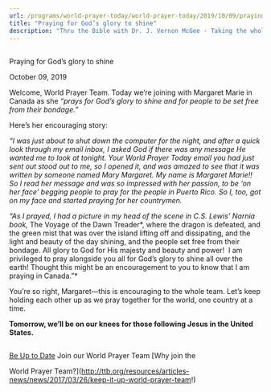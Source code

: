 ```yaml
---
url: /programs/world-prayer-today/world-prayer-today/2019/10/09/praying-for-god-s-glory-to-shine
title: "Praying for God’s glory to shine"
description: "Thru the Bible with Dr. J. Vernon McGee - Taking the whole Word to the whole world"
---
```







## 
 Praying for God’s glory to shine


October 09, 2019




Welcome, World Prayer Team. Today we’re joining with Margaret Marie in Canada as she *“prays for God’s glory to shine and for people to be set free from their bondage.”* 


Here’s her encouraging story: 


*“I was just about to shut down the computer for the night, and after a quick look through my email inbox, I asked God if there was any message He wanted me to look at tonight. Your World Prayer Today email you had just sent out stood out to me, so I opened it, and was amazed to see that it was written by someone named Mary Margaret. My name is Margaret Marie!! So I read her message and was so impressed with her passion, to be ‘on her face’ begging people to pray for the people in Puerto Rico. So I, too, got on my face and started praying for her countrymen.* 


*“As I prayed, I had a picture in my head of the scene in C.S. Lewis’ Narnia book,* The Voyage of the Dawn Treader*, where the dragon is defeated, and the green mist that was over the island lifting off and dissipating, and the light and beauty of the day shining, and the people set free from their bondage. All glory to God for His majesty and beauty and power!  I am privileged to pray alongside you all for God’s glory to shine all over the earth! Thought this might be an encouragement to you to know that I am praying in Canada.”*


You’re so right, Margaret—this is encouraging to the whole team. Let’s keep holding each other up as we pray together for the world, one country at a time. 


**Tomorrow, we’ll be on our knees for those following Jesus in the United States.** 







## 




[Be Up to Date](http://feeds.feedburner.com/WorldPrayerToday "World Prayer Today RSS Feed")
Join our World Prayer Team
[Why join the  

World Prayer Team?](http://ttb.org/resources/articles-news/news/2017/03/26/keep-it-up-world-prayer-team!)




